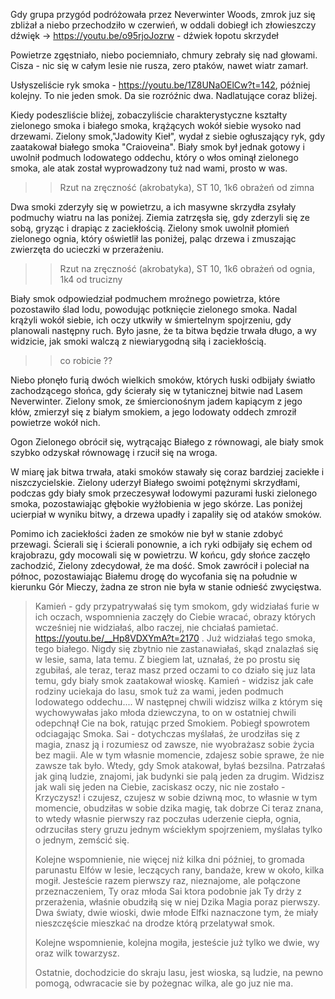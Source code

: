 
Gdy grupa przygód podróżowała przez Neverwinter Woods, zmrok juz się zbliżał a niebo przechodziło w czerwień, w oddali dobiegł ich złowieszczy dźwięk -> https://youtu.be/o95rjoJozrw - dźwiek łopotu skrzydeł 

Powietrze zgęstniało, niebo pociemniało, chmury zebrały się nad głowami. Cisza - nic się w całym lesie nie rusza, zero ptaków, nawet wiatr zamarł.

Usłyszeliście ryk smoka - https://youtu.be/1Z8UNaOElCw?t=142, później kolejny. To nie jeden smok. Da sie rozróźnic dwa. Nadlatujące coraz bliżej.

Kiedy podeszliście bliżej, zobaczyliście charakterystyczne kształty zielonego smoka i białego smoka, krążących wokół siebie wysoko nad drzewami. Zielony smok,"Jadowity Kieł", wydał z siebie ogłuszający ryk, gdy zaatakował białego smoka "Craioveina". Biały smok był jednak gotowy i uwolnił podmuch lodowatego oddechu, który o włos ominął zielonego smoka, ale atak został wyprowadzony tuż nad wami, prosto w was.

>> Rzut na zręczność (akrobatyka), ST 10, 1k6 obrażeń od zimna

Dwa smoki zderzyły się w powietrzu, a ich masywne skrzydła zsyłały podmuchy wiatru na las poniżej. Ziemia zatrzęsła się, gdy zderzyli się ze sobą, gryząc i drapiąc z zaciekłością. Zielony smok uwolnił płomień zielonego ognia, który oświetlił las poniżej, paląc drzewa i zmuszając zwierzęta do ucieczki w przerażeniu.

>> Rzut na zręczność (akrobatyka), ST 10, 1k6 obrażeń od ognia, 1k4 od trucizny

Biały smok odpowiedział podmuchem mroźnego powietrza, które pozostawiło ślad lodu, powodując potknięcie zielonego smoka. Nadal krążyli wokół siebie, ich oczy utkwiły w śmiertelnym spojrzeniu, gdy planowali następny ruch. Było jasne, że ta bitwa będzie trwała długo, a wy widzicie, jak smoki walczą z niewiarygodną siłą i zaciekłością.

>> co robicie ??

Niebo płonęło furią dwóch wielkich smoków, których łuski odbijały światło zachodzącego słońca, gdy ścierały się w tytanicznej bitwie nad Lasem Neverwinter. Zielony smok, ze śmiercionośnym jadem kapiącym z jego kłów, zmierzył się z białym smokiem, a jego lodowaty oddech zmroził powietrze wokół nich.

Ogon Zielonego obrócił się, wytrącając Białego z równowagi, ale biały smok szybko odzyskał równowagę i rzucił się na wroga.

W miarę jak bitwa trwała, ataki smoków stawały się coraz bardziej zaciekłe i niszczycielskie. Zielony uderzył Białego swoimi potężnymi skrzydłami, podczas gdy biały smok przeczesywał lodowymi pazurami łuski zielonego smoka, pozostawiając głębokie wyżłobienia w jego skórze. Las poniżej ucierpiał w wyniku bitwy, a drzewa upadły i zapaliły się od ataków smoków.

Pomimo ich zaciekłości żaden ze smoków nie był w stanie zdobyć przewagi. Ścierali się i ścierali ponownie, a ich ryki odbijały się echem od krajobrazu, gdy mocowali się w powietrzu. W końcu, gdy słońce zaczęło zachodzić, Zielony zdecydował, że ma dość. Smok zawrócił i poleciał na północ, pozostawiając Białemu drogę do wycofania się na południe w kierunku Gór Mieczy, żadna ze stron nie była w stanie odnieść zwycięstwa.

> Kamień - gdy przypatrywałaś się tym smokom, gdy widziałaś furie w ich oczach, wspomnienia zaczęły do Ciebie wracać, obrazy których wcześniej nie widziałaś, albo raczej, nie chciałaś pamietać. https://youtu.be/__Hp8VDXYmA?t=2170 . Już widziałaś tego smoka, tego białego. Nigdy się zbytnio nie zastanawiałaś, skąd znalazłaś się w lesie, sama, lata temu. Z biegiem lat, uznałaś, że po prostu się zgubiłaś, ale teraz, teraz masz przed oczami to co działo się juz lata temu, gdy biały smok zaatakował wioskę. 
> Kamień - widzisz jak całe rodziny uciekaja do lasu, smok tuż za wami, jeden podmuch lodowatego oddechu.... W następnej chwili widzisz wilka z którym się wychowywałas jako młoda dziewczyna, to on w ostatniej chwili odepchnął Cie na bok, ratując przed Smokiem. Pobiegł spowrotem odciagając Smoka.
> Sai - dotychczas myślałaś, że urodziłas się z magia, znasz ją i rozumiesz od zawsze, nie wyobrażasz sobie życia bez magii. Ale w tym własnie momencie, zdajesz sobie sprawe, że nie zawsze tak było. Wtedy, gdy Smok atakował, byłaś bezsilna. Patrzałaś jak giną ludzie, znajomi, jak budynki sie palą jeden za drugim. Widzisz jak wali się jeden na Ciebie, zaciskasz oczy, nic nie zostało - Krzyczysz! i czujesz, czujesz w sobie dziwną moc, to własnie w tym momencie, obudziłas w sobie dzika magię, tak dobrze Ci teraz znana, to wtedy własnie pierwszy raz poczułas uderzenie ciepła, ognia, odrzuciłas stery gruzu jednym wściekłym spojrzeniem, myślałas tylko o jednym, zemścić się.
> 
> Kolejne wspomnienie, nie więcej niż kilka dni później, to gromada parunastu Elfów w lesie, leczących rany, bandaże, krew w około, kilka mogił. Jesteście razem pierwszy raz, nieznajome, ale połączone przeznaczeniem, Ty oraz młoda Sai ktora podobnie jak Ty drży z przerażenia, właśnie obudziłą się w niej Dzika Magia poraz pierwszy. Dwa światy, dwie wioski, dwie młode Elfki naznaczone tym, że miały nieszczęście mieszkać na drodze którą przelatywał smok.
> 
> Kolejne wspomnienie, kolejna mogiła, jesteście już tylko we dwie, wy oraz wilk towarzysz.
> 
> Ostatnie, dochodzicie do skraju lasu, jest wioska, są ludzie, na pewno pomogą, odwracacie sie by pożegnac wilka, ale go juz nie ma.


